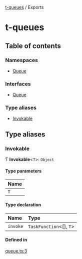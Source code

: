 [t-queues](README.md) / Exports

# t-queues

## Table of contents

### Namespaces

- [Queue](modules/Queue.md)

### Interfaces

- [Queue](interfaces/Queue.md)

### Type aliases

- [Invokable](modules.md#invokable)

## Type aliases

### Invokable

Ƭ **Invokable**<`T`\>: `Object`

#### Type parameters

| Name |
| :------ |
| `T` |

#### Type declaration

| Name | Type |
| :------ | :------ |
| `invoke` | `TaskFunction`<[], `T`\> |

#### Defined in

[queue.ts:3](https://github.com/lammonaaf/t-queues/blob/4852f4f/src/queue.ts#L3)
